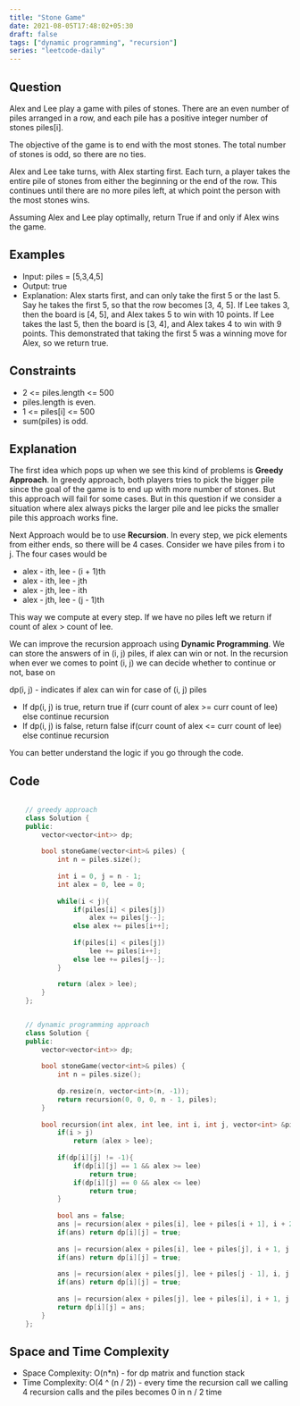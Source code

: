 ```yaml
---
title: "Stone Game"
date: 2021-08-05T17:48:02+05:30
draft: false 
tags: ["dynamic programming", "recursion"]
series: "leetcode-daily" 
---
```


## Question

Alex and Lee play a game with piles of stones.  There are an even number of piles arranged in a row, and each pile has a positive integer number of stones piles[i].

The objective of the game is to end with the most stones.  The total number of stones is odd, so there are no ties.

Alex and Lee take turns, with Alex starting first.  Each turn, a player takes the entire pile of stones from either the beginning or the end of the row.  This continues until there are no more piles left, at which point the person with the most stones wins.

Assuming Alex and Lee play optimally, return True if and only if Alex wins the game.

## Examples

* Input: piles = [5,3,4,5]
* Output: true
* Explanation: 
Alex starts first, and can only take the first 5 or the last 5.
Say he takes the first 5, so that the row becomes [3, 4, 5].
If Lee takes 3, then the board is [4, 5], and Alex takes 5 to win with 10 points.
If Lee takes the last 5, then the board is [3, 4], and Alex takes 4 to win with 9 points.
This demonstrated that taking the first 5 was a winning move for Alex, so we return true.

## Constraints

* 2 <= piles.length <= 500
* piles.length is even.
* 1 <= piles[i] <= 500
* sum(piles) is odd.

## Explanation

The first idea which pops up when we see this kind of problems is __Greedy Approach__. In greedy approach, both players tries to pick the bigger pile since the goal of the game is to end up with more number of stones. But this approach will fail for some cases. But in this question if we consider a situation where alex always picks the larger pile and lee picks the smaller pile this approach works fine.

Next Approach would be to use __Recursion__. In every step, we pick elements from either ends, so there will be 4 cases. 
Consider we have piles from i to j. The four cases would be
* alex - ith, lee - (i + 1)th
* alex - ith, lee - jth
* alex - jth, lee - ith
* alex - jth, lee - (j - 1)th

This way we compute at every step. If we have no piles left we return if count of alex > count of lee.

We can improve the recursion approach using __Dynamic Programming__. We can store the answers of in (i, j) piles, if alex can win or not. In the recursion when ever we comes to point (i, j) we can decide whether to continue or not, base on

dp(i, j) - indicates if alex can win for case of (i, j) piles 
* If dp(i, j) is true, return true if (curr count of alex >= curr count of lee) else continue recursion
* If dp(i, j) is false, return false if(curr count of alex <= curr count of lee) else continue recursion

You can better understand the logic if you go through the code.

## Code

```cpp
	
	// greedy approach
	class Solution {
	public:
		vector<vector<int>> dp;
		
		bool stoneGame(vector<int>& piles) {
			int n = piles.size();
			
			int i = 0, j = n - 1;
			int alex = 0, lee = 0;
			
			while(i < j){
				if(piles[i] < piles[j])
					alex += piles[j--];
				else alex += piles[i++];
				
				if(piles[i] < piles[j])
					lee += piles[i++];
				else lee += piles[j--];
			}
			
			return (alex > lee);
		}
	};

```

```cpp

	// dynamic programming approach
	class Solution {
	public:
		vector<vector<int>> dp;
		
		bool stoneGame(vector<int>& piles) {
			int n = piles.size();
			
			dp.resize(n, vector<int>(n, -1));
			return recursion(0, 0, 0, n - 1, piles);
		}
		
		bool recursion(int alex, int lee, int i, int j, vector<int> &piles){
			if(i > j) 
				return (alex > lee);
			
			if(dp[i][j] != -1){
				if(dp[i][j] == 1 && alex >= lee)
					return true;
				if(dp[i][j] == 0 && alex <= lee)
					return true;
			}
			
			bool ans = false;
			ans |= recursion(alex + piles[i], lee + piles[i + 1], i + 2, j, piles);
			if(ans) return dp[i][j] = true;
			
			ans |= recursion(alex + piles[i], lee + piles[j], i + 1, j - 1, piles);
			if(ans) return dp[i][j] = true;
			
			ans |= recursion(alex + piles[j], lee + piles[j - 1], i, j - 2, piles);
			if(ans) return dp[i][j] = true;
			
			ans |= recursion(alex + piles[j], lee + piles[i], i + 1, j - 1, piles);
			return dp[i][j] = ans;
		}
	};

```

## Space and Time Complexity

* Space Complexity: O(n*n) - for dp matrix and function stack
* Time Complexity: O(4 ^ (n / 2)) - every time the recursion call we calling 4 recursion calls and the piles becomes 0 in n / 2 time